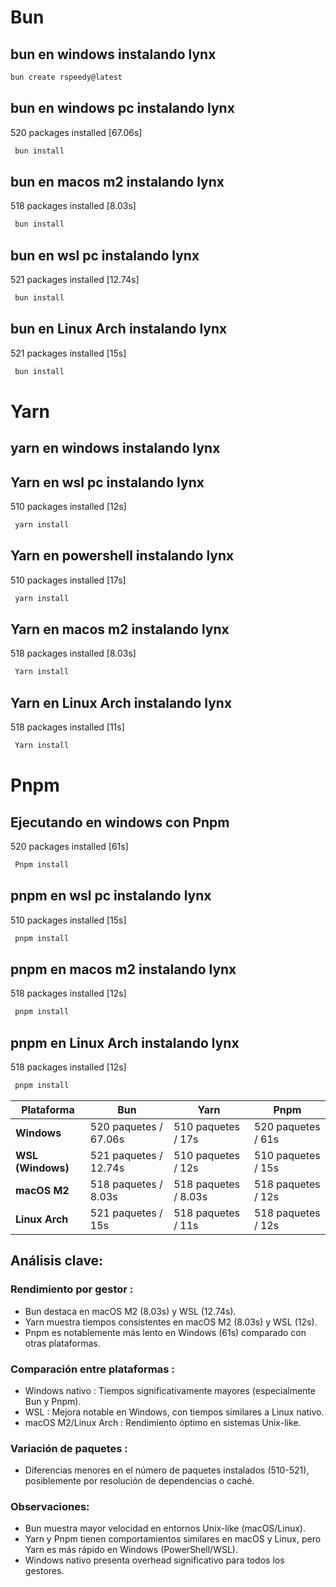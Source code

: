 # Bun
## bun en windows instalando lynx

```bash
bun create rspeedy@latest
```
## bun en windows pc instalando lynx
520 packages installed [67.06s]
```bash
 bun install
```
## bun en macos m2 instalando lynx
518 packages installed [8.03s]
```bash
 bun install
```
## bun en wsl pc instalando lynx
521 packages installed [12.74s]
```bash
 bun install
```
## bun en Linux Arch instalando lynx
521 packages installed [15s]
```bash
 bun install
```



# Yarn
## yarn en windows instalando lynx

## Yarn en wsl pc instalando lynx
510 packages installed [12s]
```bash
 yarn install
```
## Yarn en powershell instalando lynx
510 packages installed [17s]
```bash
 yarn install
```
## Yarn en macos m2 instalando lynx
518 packages installed [8.03s]
```bash
 Yarn install
```
## Yarn en Linux Arch instalando lynx
518 packages installed [11s]
```bash
 Yarn install
```


# Pnpm
## Ejecutando en windows con Pnpm
520 packages installed [61s]
```bash
 Pnpm install
```
## pnpm en wsl pc instalando lynx
510 packages installed [15s]
```bash
 pnpm install
```
## pnpm en macos m2 instalando lynx
518 packages installed [12s]
```bash
 pnpm install
```
## pnpm en Linux Arch instalando lynx
518 packages installed [12s]
```bash
 pnpm install
```

| **Plataforma**   | **Bun**                | **Yarn**               | **Pnpm**               |
|-------------------|------------------------|------------------------|------------------------|
| **Windows**       | 520 paquetes / 67.06s  | 510 paquetes / 17s     | 520 paquetes / 61s     |
| **WSL (Windows)** | 521 paquetes / 12.74s  | 510 paquetes / 12s     | 510 paquetes / 15s     |
| **macOS M2**      | 518 paquetes / 8.03s   | 518 paquetes / 8.03s   | 518 paquetes / 12s     |
| **Linux Arch**    | 521 paquetes / 15s     | 518 paquetes / 11s     | 518 paquetes / 12s     |


## Análisis clave:
### Rendimiento por gestor :
- Bun destaca en macOS M2 (8.03s) y WSL (12.74s).
- Yarn muestra tiempos consistentes en macOS M2 (8.03s) y WSL (12s).
- Pnpm es notablemente más lento en Windows (61s) comparado con otras plataformas.
### Comparación entre plataformas :
- Windows nativo : Tiempos significativamente mayores (especialmente Bun y Pnpm).
- WSL : Mejora notable en Windows, con tiempos similares a Linux nativo.
- macOS M2/Linux Arch : Rendimiento óptimo en sistemas Unix-like.
### Variación de paquetes :
- Diferencias menores en el número de paquetes instalados (510-521), posiblemente por resolución de dependencias o caché.
### Observaciones:
- Bun muestra mayor velocidad en entornos Unix-like (macOS/Linux).
- Yarn y Pnpm tienen comportamientos similares en macOS y Linux, pero Yarn es más rápido en Windows (PowerShell/WSL).
- Windows nativo presenta overhead significativo para todos los gestores.
